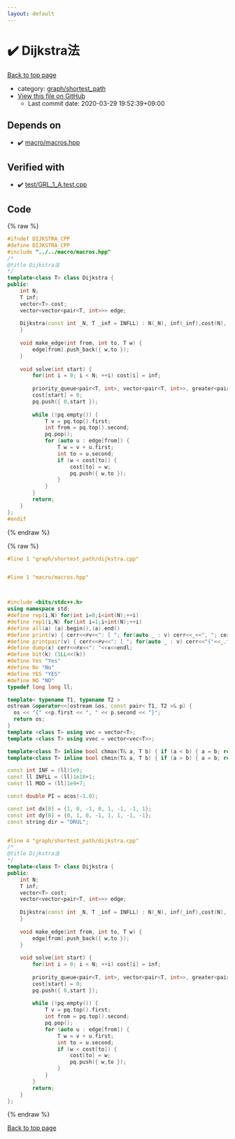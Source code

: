 ```yaml
---
layout: default
---
```


<!-- mathjax config similar to math.stackexchange -->
<script type="text/javascript" async
  src="https://cdnjs.cloudflare.com/ajax/libs/mathjax/2.7.5/MathJax.js?config=TeX-MML-AM_CHTML">
</script>
<script type="text/x-mathjax-config">
  MathJax.Hub.Config({
    TeX: { equationNumbers: { autoNumber: "AMS" }},
    tex2jax: {
      inlineMath: [ ['$','$'] ],
      processEscapes: true
    },
    "HTML-CSS": { matchFontHeight: false },
    displayAlign: "left",
    displayIndent: "2em"
  });
</script>

<script type="text/javascript" src="https://cdnjs.cloudflare.com/ajax/libs/jquery/3.4.1/jquery.min.js"></script>
<script src="https://cdn.jsdelivr.net/npm/jquery-balloon-js@1.1.2/jquery.balloon.min.js" integrity="sha256-ZEYs9VrgAeNuPvs15E39OsyOJaIkXEEt10fzxJ20+2I=" crossorigin="anonymous"></script>
<script type="text/javascript" src="../../../assets/js/copy-button.js"></script>
<link rel="stylesheet" href="../../../assets/css/copy-button.css" />


# :heavy_check_mark: Dijkstra法

<a href="../../../index.html">Back to top page</a>

* category: <a href="../../../index.html#fff28642b706f0621a80a098b694618d">graph/shortest_path</a>
* <a href="{{ site.github.repository_url }}/blob/master/graph/shortest_path/dijkstra.cpp">View this file on GitHub</a>
    - Last commit date: 2020-03-29 19:52:39+09:00




## Depends on

* :heavy_check_mark: <a href="../../macro/macros.hpp.html">macro/macros.hpp</a>


## Verified with

* :heavy_check_mark: <a href="../../../verify/test/GRL_1_A.test.cpp.html">test/GRL_1_A.test.cpp</a>


## Code

<a id="unbundled"></a>
{% raw %}
```cpp
#ifndef DIJKSTRA_CPP
#define DIJKSTRA_CPP
#include "../../macro/macros.hpp"
/*
@title Dijkstra法
*/
template<class T> class Dijkstra {
public:
    int N;
    T inf;
    vector<T> cost;
    vector<vector<pair<T, int>>> edge;
 
    Dijkstra(const int _N, T _inf = INFLL) : N(_N), inf(_inf),cost(N), edge(N) {
    }
 
    void make_edge(int from, int to, T w) {
        edge[from].push_back({ w,to });
    }
 
    void solve(int start) {
        for(int i = 0; i < N; ++i) cost[i] = inf;
 
        priority_queue<pair<T, int>, vector<pair<T, int>>, greater<pair<T, int>>> pq;
        cost[start] = 0;
        pq.push({ 0,start });
 
        while (!pq.empty()) {
            T v = pq.top().first;
            int from = pq.top().second;
            pq.pop();
            for (auto u : edge[from]) {
                T w = v + u.first;
                int to = u.second;
                if (w < cost[to]) {
                    cost[to] = w;
                    pq.push({ w,to });
                }
            }
        }
        return;
    }
};
#endif

```
{% endraw %}

<a id="bundled"></a>
{% raw %}
```cpp
#line 1 "graph/shortest_path/dijkstra.cpp"


#line 1 "macro/macros.hpp"



#include <bits/stdc++.h>
using namespace std;
#define rep(i,N) for(int i=0;i<int(N);++i)
#define rep1(i,N) for(int i=1;i<int(N);++i)
#define all(a) (a).begin(),(a).end()
#define print(v) { cerr<<#v<<": [ "; for(auto _ : v) cerr<<_<<", "; cerr<<"]"<<endl; }
#define printpair(v) { cerr<<#v<<": [ "; for(auto _ : v) cerr<<"{"<<_.first<<","<<_.second<<"}"<<", "; cerr<<"]"<<endl; }
#define dump(x) cerr<<#x<<": "<<x<<endl;
#define bit(k) (1LL<<(k))
#define Yes "Yes"
#define No "No"
#define YES "YES"
#define NO "NO"
typedef long long ll;

template< typename T1, typename T2 >
ostream &operator<<(ostream &os, const pair< T1, T2 >& p) {
  os << "{" <<p.first << ", " << p.second << "}";
  return os;
}
template <class T> using vec = vector<T>;
template <class T> using vvec = vector<vec<T>>;

template<class T> inline bool chmax(T& a, T b) { if (a < b) { a = b; return true; } return false; }
template<class T> inline bool chmin(T& a, T b) { if (a > b) { a = b; return true; } return false; }

const int INF = (ll)1e9;
const ll INFLL = (ll)1e18+1;
const ll MOD = (ll)1e9+7;

const double PI = acos(-1.0);

const int dx[8] = {1, 0, -1, 0, 1, -1, -1, 1};
const int dy[8] = {0, 1, 0, -1, 1, 1, -1, -1};
const string dir = "DRUL";


#line 4 "graph/shortest_path/dijkstra.cpp"
/*
@title Dijkstra法
*/
template<class T> class Dijkstra {
public:
    int N;
    T inf;
    vector<T> cost;
    vector<vector<pair<T, int>>> edge;
 
    Dijkstra(const int _N, T _inf = INFLL) : N(_N), inf(_inf),cost(N), edge(N) {
    }
 
    void make_edge(int from, int to, T w) {
        edge[from].push_back({ w,to });
    }
 
    void solve(int start) {
        for(int i = 0; i < N; ++i) cost[i] = inf;
 
        priority_queue<pair<T, int>, vector<pair<T, int>>, greater<pair<T, int>>> pq;
        cost[start] = 0;
        pq.push({ 0,start });
 
        while (!pq.empty()) {
            T v = pq.top().first;
            int from = pq.top().second;
            pq.pop();
            for (auto u : edge[from]) {
                T w = v + u.first;
                int to = u.second;
                if (w < cost[to]) {
                    cost[to] = w;
                    pq.push({ w,to });
                }
            }
        }
        return;
    }
};


```
{% endraw %}

<a href="../../../index.html">Back to top page</a>

